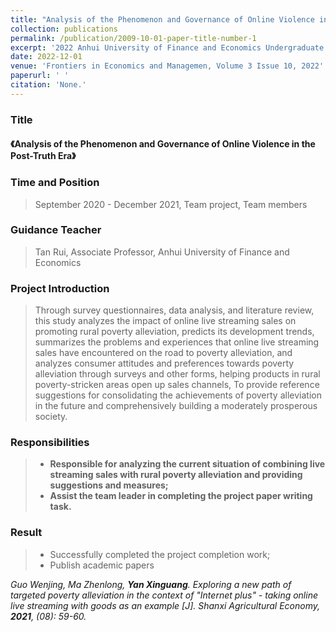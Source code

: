 ```yaml
---
title: "Analysis of the Phenomenon and Governance of Online Violence in the Post-Truth Era"
collection: publications
permalink: /publication/2009-10-01-paper-title-number-1
excerpt: '2022 Anhui University of Finance and Economics Undergraduate Research and Innovation Fund Project'
date: 2022-12-01
venue: 'Frontiers in Economics and Managemen, Volume 3 Issue 10, 2022'
paperurl: ' '
citation: 'None.'
---
```

### Title

#### 《Analysis of the Phenomenon and Governance of Online Violence in the Post-Truth Era》

### Time and Position
> September 2020 - December 2021, Team project, Team members

### Guidance Teacher
> Tan Rui, Associate Professor, Anhui University of Finance and Economics

### Project Introduction

> Through survey questionnaires, data analysis, and literature review, this study analyzes the impact of online live streaming sales on promoting rural poverty alleviation, predicts its development trends, summarizes the problems and experiences that online live streaming sales have encountered on the road to poverty alleviation, and analyzes consumer attitudes and preferences towards poverty alleviation through surveys and other forms, helping products in rural poverty-stricken areas open up sales channels, To provide reference suggestions for consolidating the achievements of poverty alleviation in the future and comprehensively building a moderately prosperous society.

### Responsibilities

> * **Responsible for analyzing the current situation of combining live streaming sales with rural poverty alleviation and providing suggestions and measures;**
> * **Assist the team leader in completing the project paper writing task.**

### Result

> * Successfully completed the project completion work;
> * Publish academic papers

*Guo Wenjing, Ma Zhenlong, **Yan Xinguang**. Exploring a new path of targeted poverty alleviation in the context of "Internet plus" - taking online live streaming with goods as an example [J]. Shanxi Agricultural Economy, **2021**, (08): 59-60.*

